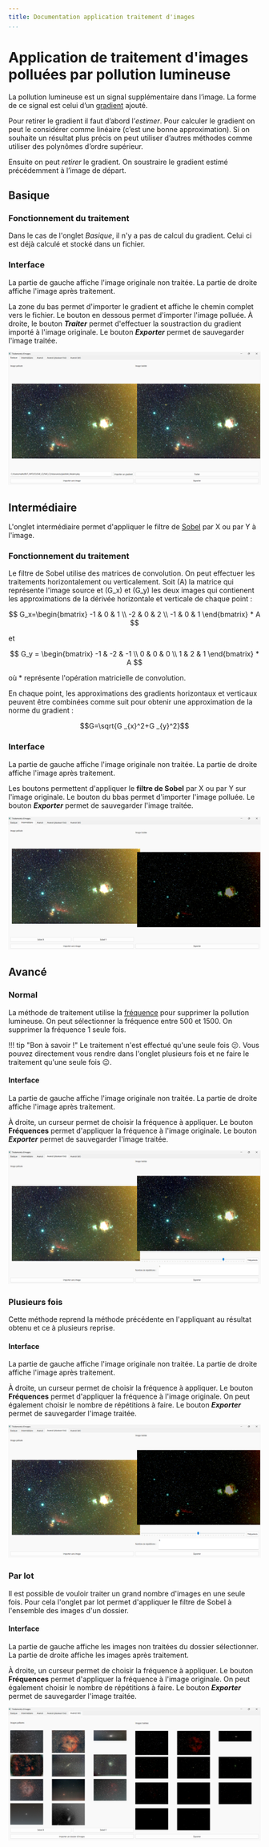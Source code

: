 ```yaml
---
title: Documentation application traitement d'images
...
```


# Application de traitement d'images polluées par pollution lumineuse

La pollution lumineuse est un signal supplémentaire dans l’image. La forme de ce signal est celui d’un [gradient](./definitions.md) ajouté.

Pour retirer le gradient il faut d’abord l’_estimer_. Pour calculer le gradient on peut le considérer comme linéaire (c’est une bonne approximation). Si on souhaite un résultat plus précis on peut utiliser d’autres méthodes comme utiliser des polynômes d’ordre supérieur.

Ensuite on peut _retirer_ le gradient. On soustraire le gradient estimé précédemment à l’image de départ.

## Basique

### Fonctionnement du traitement

Dans le cas de l'onglet _Basique_, il n'y a pas de calcul du gradient. Celui ci est déjà calculé et stocké dans un fichier.

### Interface

La partie de gauche affiche l'image originale non traitée. La partie de droite affiche l'image après traitement.

La zone du bas permet d'importer le gradient et affiche le chemin complet vers le fichier.
Le bouton en dessous permet d'importer l'image polluée.
À droite, le bouton _**Traiter**_ permet d'effectuer la soustraction du gradient importé à l'image originale.
Le bouton _**Exporter**_ permet de sauvegarder l'image traitée.

![Interface basique de l'application](./images/img_1.png "Interface basique")

## Intermédiaire

L'onglet intermédiaire permet d'appliquer le filtre de [Sobel](./definitions.md) par X ou par Y à l'image.

### Fonctionnement du traitement

Le filtre de Sobel utilise des matrices de convolution. On peut effectuer les traitements horizontalement ou verticalement.
Soit \(A\) la matrice qui représente l'image source et \(G_x\) et \(G_y\) les deux images qui contienent les approximations de la dérivée horizontale et verticale de chaque point :

$$
G_x=\begin{bmatrix}
-1 & 0 & 1 \\
-2 & 0 & 2 \\
-1 & 0 & 1
\end{bmatrix}  * A
$$

et

$$
G_y = \begin{bmatrix}
-1 & -2 & -1 \\
0 & 0 & 0 \\
1 & 2 & 1
\end{bmatrix} * A
$$

où \* représente l'opération matricielle de convolution.

En chaque point, les approximations des gradients horizontaux et verticaux peuvent être combinées comme suit pour obtenir une approximation de la norme du gradient :

$$G=\sqrt{G _{x}^2+G _{y}^2}$$

### Interface

La partie de gauche affiche l'image originale non traitée. La partie de droite affiche l'image après traitement.

Les boutons permettent d'appliquer le **filtre de Sobel** par X ou par Y sur l'image originale.
Le bouton du bbas permet d'importer l'image polluée.
Le bouton _**Exporter**_ permet de sauvegarder l'image traitée.

![Interface intermédiaire de l'application](./images/img_2.png "Interface intermédiaire")

## Avancé

### Normal

La méthode de traitement utilise la [fréquence](./definitions.md) pour supprimer la pollution lumineuse.
On peut sélectionner la fréquence entre 500 et 1500.
On supprimer la fréquence 1 seule fois.

!!! tip "Bon à savoir !"
    Le traitement n'est effectué qu'une seule fois :confused:. Vous pouvez directement vous rendre dans l'onglet plusieurs fois et ne faire le traitement qu'une seule fois :wink:.

#### Interface

La partie de gauche affiche l'image originale non traitée. La partie de droite affiche l'image après traitement.

À droite, un curseur permet de choisir la fréquence à appliquer. Le bouton **Fréquences** permet d'appliquer la fréquence à l'image originale.
Le bouton _**Exporter**_ permet de sauvegarder l'image traitée.

![Interface avancé de l'application](./images/img_3.png "Interface avancé")

### Plusieurs fois

Cette méthode reprend la méthode précédente en l'appliquant au résultat obtenu et ce à plusieurs reprise.

#### Interface

La partie de gauche affiche l'image originale non traitée. La partie de droite affiche l'image après traitement.

À droite, un curseur permet de choisir la fréquence à appliquer. Le bouton **Fréquences** permet d'appliquer la fréquence à l'image originale.
On peut également choisir le nombre de répétitions à faire.
Le bouton _**Exporter**_ permet de sauvegarder l'image traitée.

![Interface avancé plusieurs fois de l'application](./images/img_4.png "Interface avancé plusieurs fois")

### Par lot

Il est possible de vouloir traiter un grand nombre d'images en une seule fois. Pour cela l'onglet par lot permet d'appliquer le filtre de Sobel à l'ensemble des images d'un dossier.

#### Interface

La partie de gauche affiche les images non traitées du dossier sélectionner. La partie de droite affiche les images après traitement.

À droite, un curseur permet de choisir la fréquence à appliquer. Le bouton **Fréquences** permet d'appliquer la fréquence à l'image originale.
On peut également choisir le nombre de répétitions à faire.
Le bouton _**Exporter**_ permet de sauvegarder l'image traitée.

![Interface avancé par lot de l'application](./images/img_5.png "Interface avancé par lot")
